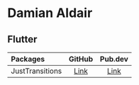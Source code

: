 # Damian Aldair

## Flutter

| Packages        |              GitHub              |             Pub.dev              |
| :-------------- | :------------------------------: | :------------------------------: |
| JustTransitions | [Link][just_transitions__github] | [Link][just_transitions__pubdev] |

[just_transitions__github]: https://github.com/DamianAldair/just_transitions
[just_transitions__pubdev]: https://pub.dev/packages/just_transitions
